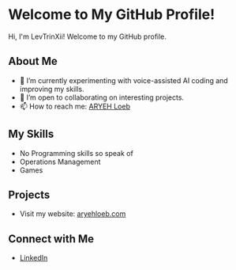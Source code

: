 # Welcome to My GitHub Profile!

Hi, I'm LevTrinXii! Welcome to my GitHub profile.

## About Me
- 🌱 I’m currently experimenting with voice-assisted AI coding and improving my skills.
- 💼 I’m open to collaborating on interesting projects.
- 📫 How to reach me: [ARYEH Loeb](mailto:ARYEHLoeb@gmail.com)

## My Skills
- No Programming skills so speak of
- Operations Management
- Games


## Projects
- Visit my website: [aryehloeb.com](https://aryehloeb.com)

## Connect with Me
- [LinkedIn](https://www.linkedin.com/in/aryehloeb)
